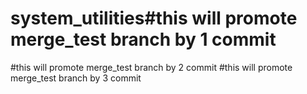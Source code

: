 # system_utilities#this will promote merge_test branch by 1 commit
#this will promote merge_test branch by 2 commit
#this will promote merge_test branch by 3 commit
